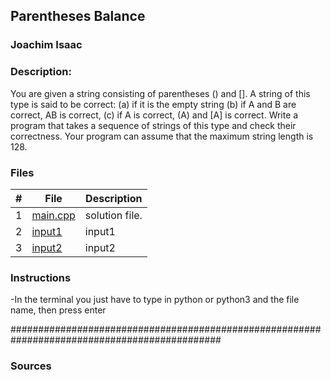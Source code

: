 ## Parentheses Balance

### Joachim Isaac 

### Description:
You are given a string consisting of parentheses () and []. A string of this type is said to be correct:
(a) if it is the empty string
(b) if A and B are correct, AB is correct,
(c) if A is correct, (A) and [A] is correct.
Write a program that takes a sequence of strings of this type and check their correctness. Your
program can assume that the maximum string length is 128.


### Files

|   #   | File                        | Description                                                |
| :---: | --------------------------  | ---------------------------------------------------------- |
|   1   | [main.cpp](./main.py)       | solution file.                                             |
|   2   | [input1](./input1)          | input1                                                     | 
|   3   | [input2](./input2)          | input2                                                     |   





### Instructions

-In the terminal you just have to type in python or python3 and the file name, then press enter


##############################################################################################

### Sources
